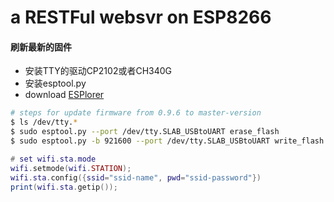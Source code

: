 # a RESTFul websvr on ESP8266 

#### 刷新最新的固件

  * 安装TTY的驱动CP2102或者CH340G
  * 安装esptool.py
  * download [ESPlorer](https://esp8266.ru/esplorer/)

```bash
# steps for update firmware from 0.9.6 to master-version
$ ls /dev/tty.*
$ sudo esptool.py --port /dev/tty.SLAB_USBtoUART erase_flash
$ sudo esptool.py -b 921600 --port /dev/tty.SLAB_USBtoUART write_flash -fm dio 0x00000 nodemcu-master-10-modules-2018-04-02-12-46-35-float.bin 
```

```lua
# set wifi.sta.mode
wifi.setmode(wifi.STATION);
wifi.sta.config({ssid="ssid-name", pwd="ssid-password"})
print(wifi.sta.getip());
```
